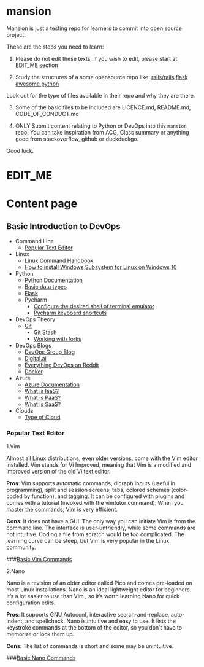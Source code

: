 # mansion

Mansion is just a testing repo for learners to commit into open source project.

These are the steps you need to learn:

1. Please do not edit these texts. If you wish to edit, please start at EDIT_ME section

2. Study the structures of a some opensource repo like:
[rails/rails](https://github.com/rails/rails)
[flask](https://github.com/pallets/flask)
[awesome python](https://github.com/vinta/awesome-python)

Look out for the type of files available in their repo and why they are there.

3. Some of the basic files to be included are LICENCE.md, README.md, CODE_OF_CONDUCT.md

4. ONLY Submit content relating to Python or DevOps into this `mansion` repo. You can take inspiration from ACG, Class summary or anything good from stackoverflow, github or duckduckgo.

Good luck.

# EDIT_ME

# Content page

## Basic Introduction to DevOps

- Command Line
  - [Popular Text Editor](https://github.com/dlow1980/mansion/blob/main/README.md#popular-text-editor)
- Linux
  - [Linux Command Handbook](https://www.freecodecamp.org/news/the-linux-commands-handbook/)
  - [How to install Windows Subsystem for Linux on Windows 10](https://www.windowscentral.com/install-windows-subsystem-linux-windows-10)
- Python
  - [Python Documentation](https://www.python.org/doc/)
  - [Basic data types](https://realpython.com/python-data-types/)
  - [Flask](https://flask.palletsprojects.com/en/1.1.x/)
  - Pycharm
    - [Configure the desired shell of terminal emulator](https://www.jetbrains.com/help/pycharm/terminal-emulator.html#configure-the-terminal-emulator)
    - [Pycharm keyboard shortcuts](https://www.jetbrains.com/help/pycharm/mastering-keyboard-shortcuts.html)
- DevOps Theory
  - [Git](https://git-scm.com/docs)
    - [Git Stash](https://www.atlassian.com/git/tutorials/saving-changes/git-stash)
    - [Working with forks](https://docs.github.com/en/github/collaborating-with-issues-and-pull-requests/working-with-forks)
- DevOps Blogs
  - [DevOps Group Blog](https://www.devopsgroup.com/blog/)
  - [Digital.ai](https://digital.ai/catalyst-blog)
  - [Everything DevOps on Reddit](https://www.reddit.com/r/devops/)
  - [Docker](https://docs.docker.com/get-started/overview/)
- Azure
  - [Azure Documentation](https://docs.microsoft.com/en-us/azure/?product=featured)
  - [What is IaaS?](https://azure.microsoft.com/en-us/overview/what-is-iaas/)
  - [What is PaaS?](https://azure.microsoft.com/en-us/overview/what-is-paas/)
  - [What is SaaS?](https://azure.microsoft.com/en-us/overview/what-is-saas/)
- Clouds
  - [Type of Cloud](https://www.bmc.com/blogs/saas-vs-paas-vs-iaas-whats-the-difference-and-how-to-choose/)

### Popular Text Editor
  1.Vim
  
  Almost all Linux distributions, even older versions, come with the Vim editor installed. Vim stands for Vi Improved, meaning that Vim is a modified and improved version of  the old Vi   text editor.

  **Pros**: Vim supports automatic commands, digraph inputs (useful in programming), split and session screens, tabs, colored schemes (color-coded by function), and tagging.   It can be configured with plugins and comes with a tutorial (invoked with the vimtutor command). When you master the commands, Vim is very efficient.

  **Cons**: It does not have a GUI. The only way you can initiate Vim is from the command line. The interface is user-unfriendly, while some commands are not intuitive. Coding a file from scratch would be too complicated. The learning curve can be steep, but Vim is very popular in the Linux community.
  
  ###[Basic Vim Commands](https://coderwall.com/p/adv71w/basic-vim-commands-for-getting-started)

 2.Nano
 
 Nano is a revision of an older editor called Pico and comes pre-loaded on most Linux installations. Nano is an ideal lightweight editor for beginners. It’s a lot easier to  use than Vim , so it’s worth learning Nano for quick configuration edits.

 **Pros**: It supports GNU Autoconf, interactive search-and-replace, auto-indent, and spellcheck. Nano is intuitive and easy to use. It lists the keystroke commands at the bottom of the editor, so you don’t have to memorize or look them up.

 **Cons**: The list of commands is short and some may be unintuitive.
 
 ###[Basic Nano Commands](https://www.nano-editor.org/dist/latest/cheatsheet.html)



